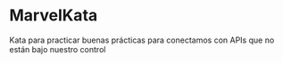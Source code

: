 MarvelKata
==========

Kata para practicar buenas prácticas para conectamos con APIs que no están bajo nuestro control
